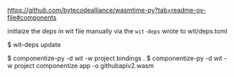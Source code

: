 https://github.com/bytecodealliance/wasmtime-py?tab=readme-ov-file#components

initlaize the deps in wit file manually via the `wit-deps`
wrote to wit/deps.toml

$ wit-deps update

$ componentize-py -d wit -w project bindings .
$ componentize-py -d wit -w project componentize app -o githubapiv2.wasm
